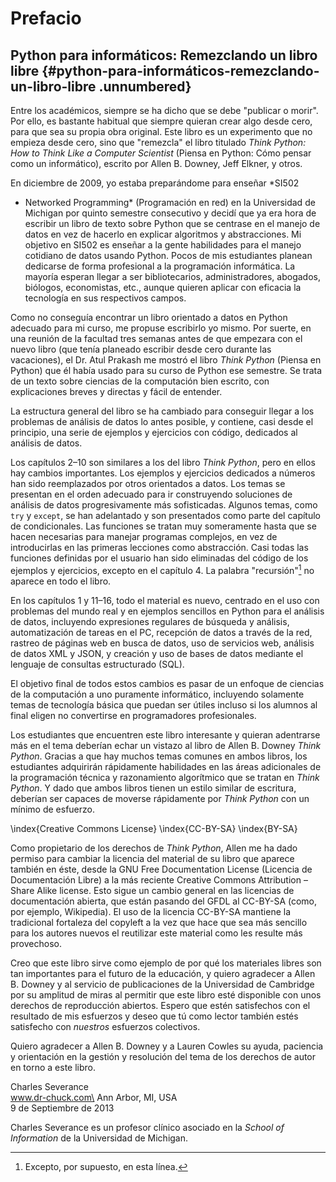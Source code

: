 Prefacio
========

Python para informáticos: Remezclando un libro libre {#python-para-informáticos-remezclando-un-libro-libre .unnumbered}
----------------------------------------------------

Entre los académicos, siempre se ha dicho que se debe "publicar o
morir". Por ello, es bastante habitual que siempre quieran crear algo
desde cero, para que sea su propia obra original. Este libro es un
experimento que no empieza desde cero, sino que "remezcla" el libro
titulado *Think Python: How to Think Like a Computer Scientist* (Piensa
en Python: Cómo pensar como un informático), escrito por Allen B.
Downey, Jeff Elkner, y otros.

En diciembre de 2009, yo estaba preparándome para enseñar *SI502
- Networked Programming* (Programación en red) en la Universidad
de Michigan por quinto semestre consecutivo y decidí que ya era hora de
escribir un libro de texto sobre Python que se centrase en el manejo de
datos en vez de hacerlo en explicar algoritmos y abstracciones. Mi
objetivo en SI502 es enseñar a la gente habilidades para el manejo
cotidiano de datos usando Python. Pocos de mis estudiantes planean
dedicarse de forma profesional a la programación informática. La mayoría
esperan llegar a ser bibliotecarios, administradores, abogados,
biólogos, economistas, etc., aunque quieren aplicar con eficacia la
tecnología en sus respectivos campos.

Como no conseguía encontrar un libro orientado a datos en Python
adecuado para mi curso, me propuse escribirlo yo mismo. Por suerte, en
una reunión de la facultad tres semanas antes de que empezara con el
nuevo libro (que tenía planeado escribir desde cero durante las
vacaciones), el Dr. Atul Prakash me mostró el libro *Think Python*
(Piensa en Python) que él había usado para su curso de Python ese
semestre. Se trata de un texto sobre ciencias de la computación bien
escrito, con explicaciones breves y directas y fácil de entender.

La estructura general del libro se ha cambiado para conseguir llegar a
los problemas de análisis de datos lo antes posible, y contiene, casi
desde el principio, una serie de ejemplos y ejercicios con código,
dedicados al análisis de datos.

Los capítulos 2–10 son similares a los del libro *Think Python*, pero en
ellos hay cambios importantes. Los ejemplos y ejercicios dedicados a
números han sido reemplazados por otros orientados a datos. Los temas se
presentan en el orden adecuado para ir construyendo soluciones de
análisis de datos progresivamente más sofisticadas. Algunos temas, como
`try` y `except`, se han adelantado y son
presentados como parte del capítulo de condicionales. Las funciones se
tratan muy someramente hasta que se hacen necesarias para manejar
programas complejos, en vez de introducirlas en las primeras lecciones
como abstracción. Casi todas las funciones definidas por el usuario han
sido eliminadas del código de los ejemplos y ejercicios, excepto en el
capítulo 4. La palabra "recursión"[^1] no aparece en todo el libro.

En los capítulos 1 y 11–16, todo el material es nuevo, centrado en el
uso con problemas del mundo real y en ejemplos sencillos en Python para
el análisis de datos, incluyendo expresiones regulares de búsqueda y
análisis, automatización de tareas en el PC, recepción de datos a través
de la red, rastreo de páginas web en busca de datos, uso de servicios
web, análisis de datos XML y JSON, y creación y uso de bases de datos
mediante el lenguaje de consultas estructurado (SQL).

El objetivo final de todos estos cambios es pasar de un enfoque de
ciencias de la computación a uno puramente informático, incluyendo
solamente temas de tecnología básica que puedan ser útiles incluso si
los alumnos al final eligen no convertirse en programadores
profesionales.

Los estudiantes que encuentren este libro interesante y quieran
adentrarse más en el tema deberían echar un vistazo al libro de Allen B.
Downey *Think Python*. Gracias a que hay muchos temas comunes en ambos
libros, los estudiantes adquirirán rápidamente habilidades en las áreas
adicionales de la programación técnica y razonamiento algorítmico que se
tratan en *Think Python*. Y dado que ambos libros tienen un estilo
similar de escritura, deberían ser capaces de moverse rápidamente por
*Think Python* con un mínimo de esfuerzo.

\index{Creative Commons License}
\index{CC-BY-SA}
\index{BY-SA}

Como propietario de los derechos de *Think Python*, Allen me ha dado
permiso para cambiar la licencia del material de su libro que aparece
también en éste, desde la GNU Free Documentation License (Licencia de
Documentación Libre) a la más reciente Creative Commons Attribution –
Share Alike license. Esto sigue un cambio general en las licencias de
documentación abierta, que están pasando del GFDL al CC-BY-SA (como, por
ejemplo, Wikipedia). El uso de la licencia CC-BY-SA mantiene la
tradicional fortaleza del copyleft a la vez que hace que sea más
sencillo para los autores nuevos el reutilizar este material como les
resulte más provechoso.

Creo que este libro sirve como ejemplo de por qué los materiales libres
son tan importantes para el futuro de la educación, y quiero agradecer a
Allen B. Downey y al servicio de publicaciones de la Universidad de
Cambridge por su amplitud de miras al permitir que este libro esté
disponible con unos derechos de reproducción abiertos. Espero que estén
satisfechos con el resultado de mis esfuerzos y deseo que tú como lector
también estés satisfecho con *nuestros* esfuerzos colectivos.

Quiero agradecer a Allen B. Downey y a Lauren Cowles su ayuda, paciencia
y orientación en la gestión y resolución del tema de los derechos de
autor en torno a este libro.

Charles Severance\
www.dr-chuck.com\
Ann Arbor, MI, USA\
9 de Septiembre de 2013

Charles Severance es un profesor clínico asociado en la *School of
Information* de la Universidad de Michigan.

[^1]: Excepto, por supuesto, en esta línea.
